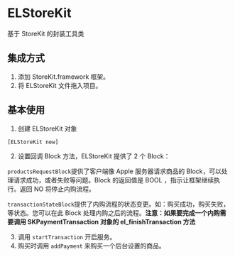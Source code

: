 # ELStoreKit
基于 StoreKit 的封装工具类

## 集成方式
1. 添加 StoreKit.framework 框架。
2. 将 ELStoreKit 文件拖入项目。

## 基本使用
1. 创建 ELStoreKit 对象

 ```
 [ELStoreKit new]
 ```

2. 设置回调 Block 方法，ELStoreKit 提供了 2 个 Block：

  `productsRequestBlock`提供了客户端像 Apple 服务器请求商品的 Block，可以处理请求成功，或者失败等问题。Block 的返回值是 BOOL ，指示让框架继续执行。返回 NO 将停止内购流程。
  
   `transactionStateBlock`提供了内购流程的状态变更。如：购买成功，购买失败，等状态。您可以在此 Block 处理内购之后的流程。**注意：如果要完成一个内购需要调用 SKPaymentTransaction 对象的 el_finishTransaction 方法**

3. 调用 `startTransaction` 开启服务。
4. 购买时调用 `addPayment` 来购买一个后台设置的商品。



